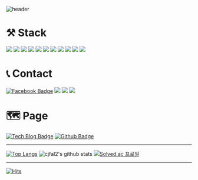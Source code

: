 ![header](https://capsule-render.vercel.app/api?type=waving&color=gradient&height=300&section=header&text=DongjunKim&fontSize=90)


# ⚒  Stack

<img src="https://img.shields.io/badge/Python-3776AB?style=for-the-badge&logo=Python&logoColor=red"> <img src="https://img.shields.io/badge/Notion-000000?style=for-the-badge&logo=Notion&logoColor=F0F8FF"> <img src="https://img.shields.io/badge/Django-21360d?style=for-the-badge&logo=Django&logoColor=F0F8FF"> <img src="https://img.shields.io/badge/HTML5-red?style=for-the-badge&logo=HTML5&logoColor=c2c6b3"> <img src="https://img.shields.io/badge/CSS3-blue?style=for-the-badge&logo=CSS3&logoColor=F0F8FF"> <img src="https://img.shields.io/badge/BOOTSTRAP-purple?style=for-the-badge&logo=BOOTSTRAP&logoColor=F0F8FF"> <img src="https://img.shields.io/badge/JavaScript-orange?style=for-the-badge&logo=JavaScript&logoColor=F0F8FF"> <img src="https://img.shields.io/badge/vue.js-4FC08D?style=for-the-badge&logo=vue.js&logoColor=white"> <img src="https://img.shields.io/badge/TailwindCss-06B6D4?style=for-the-badge&logo=Tailwind-CSS&logoColor=white"> <img src="https://img.shields.io/badge/React-61DAFB?style=for-the-badge&logo=React&logoColor=white"> <img src="https://img.shields.io/badge/Jira-0052CC?style=for-the-badge&logo=Jira&logoColor=white"> 


# 📞 Contact
[![Facebook Badge](https://img.shields.io/badge/facebook-1877f2?style=flat-square&logo=facebook&logoColor=white&link=https://www.facebook.com/cjfal2)](https://www.facebook.com/cjfal2) <a href="mailto:dongjun318@naver.com"><img src="https://img.shields.io/badge/Naver-03C75A?style=flat-square&logo=naver&logoColor=white"/></a> <a href="mailto:dongjun9636@gmail.com"><img src="https://img.shields.io/badge/Gmail-EA4335?style=flat-square&logo=gmail&logoColor=white"/></a> <a href="mailto:cjfal2@kakao.com"><img src="https://img.shields.io/badge/Kakao-FFCD00?style=flat-square&logo=Kakao&logoColor=black"/></a>



# 🗺 Page

[![Tech Blog Badge](http://img.shields.io/badge/-Tech%20blog-yellow?style=flat-square&logo=github&link=https://cjfal2.github.io/dj/)](https://cjfal2.github.io/dj/) [![Github Badge](http://img.shields.io/badge/-Github-black?style=flat-square&logo=github&link=https://github.com/cjfal2)](https://github.com/cjfal2)



---
[![Top Langs](https://github-readme-stats.vercel.app/api/top-langs/?username=cjfal2)](https://github.com/anuraghazra/github-readme-stats) ![cjfal2's github stats](https://github-readme-stats.vercel.app/api?username=cjfal2&show_icons=true) [![Solved.ac 프로필](http://mazassumnida.wtf/api/v2/generate_badge?boj=cjfal2)](https://solved.ac/cjfal2)

---

[![Hits](https://hits.seeyoufarm.com/api/count/incr/badge.svg?url=https%3A%2F%2Fgithub.com%2Fcjfal2&count_bg=%23E2E300&title_bg=%23454545&icon=waze.svg&icon_color=%23FFFFFF&title=hits&edge_flat=false)](https://hits.seeyoufarm.com)


<!--
**cjfal2/cjfal2** is a ✨ _special_ ✨ repository because its `README.md` (this file) appears on your GitHub profile.

Here are some ideas to get you started:

- 🔭 I’m currently working on ...
- 🌱 I’m currently learning ...
- 👯 I’m looking to collaborate on ...
- 🤔 I’m looking for help with ...
- 💬 Ask me about ...
- 📫 How to reach me: ...
- 😄 Pronouns: ...
- ⚡ Fun fact: ...
-->
